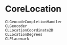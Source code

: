 # CoreLocation

```
CLGeocodeCompletionHandler
CLGeocoder
CLLocationCoordinate2D
CLLocationDegrees
CLPlacemark
```
